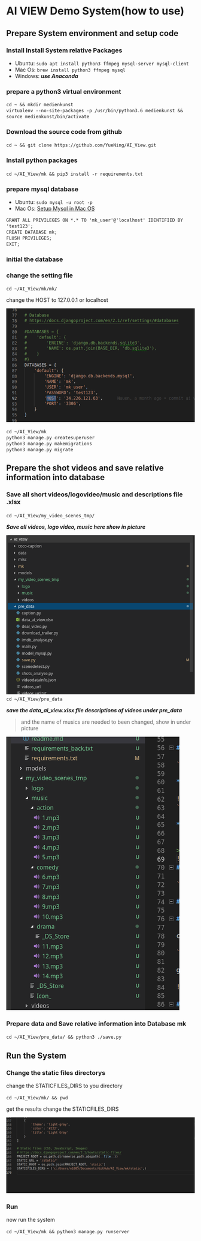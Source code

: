 # AI VIEW Demo System(how to use)

## Prepare System environment and setup code
### Install Install System relative Packages

- Ubuntu: `sudo apt install python3 ffmpeg mysql-server mysql-client`
- Mac Os: `brew install python3 ffmpeg mysql`
- Windows: ***use Anaconda***

### prepare a python3 virtual environment 

```
cd ~ && mkdir medienkunst
virtualenv --no-site-packages -p /usr/bin/python3.6 medienkunst && source medienkunst/bin/activate
```

### Download the source code from github

`cd ~ && git clone https://github.com/YueNing/AI_View.git`

### Install python packages

`cd ~/AI_View/mk && pip3 install -r requirements.txt`

### prepare mysql database

- Ubuntu: `sudo mysql -u root -p`
- Mac Os: [Setup Mysql in Mac OS](https://gist.github.com/nrollr/3f57fc15ded7dddddcc4e82fe137b58e)

```
GRANT ALL PRIVILEGES ON *.* TO 'mk_user'@'localhost' IDENTIFIED BY 'test123';
CREATE DATABASE mk;
FLUSH PRIVILEGES;
EXIT;
```

### initial the database

### change the setting file 

`cd ~/AI_View/mk/mk/`

change the HOST to 127.0.0.1 or localhost

![setting](static/images/setting.png)

```
cd ~/AI_View/mk 
python3 manage.py createsuperuser
python3 manage.py makemigrations
python3 manage.py migrate
```

## Prepare the shot videos and save relative information into database

### Save all short videos/logovideo/music and descriptions file .xlsx

`cd ~/AI_View/my_video_scenes_tmp/`

***Save all videos, logo video, music here show in picture***

![treefile](static/images/treefile.png)
`cd ~/AI_View/pre_data`

***save the data_ai_view.xlsx file descriptions of videos under pre_data***


> and the name of musics are needed to been changed, show in under picture

![music](static/images/music.png)
### Prepare data and Save relative information into Database mk

`cd ~/AI_View/pre_data/ && python3 ./save.py`

## Run the System

### Change the static files directorys

change the STATICFILES_DIRS to you directory

`cd ~/AI_View/mk/ && pwd`

get the results change the STATICFILES_DIRS

![statics files](static/images/static.png)

### Run

now run the system 

`cd ~/AI_View/mk && python3 manage.py runserver `


